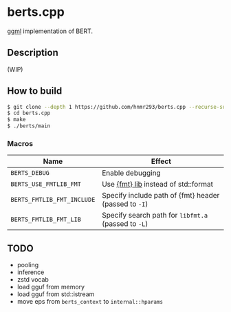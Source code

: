 # berts.cpp

[ggml](https://github.com/ggerganov/ggml) implementation of BERT.

## Description

(WIP)

## How to build

```bash
$ git clone --depth 1 https://github.com/hnmr293/berts.cpp --recurse-submodules --shallow-submodules
$ cd berts.cpp
$ make
$ ./berts/main
```

### Macros

|Name|Effect|
|---  |---   |
|`BERTS_DEBUG`|Enable debugging|
|`BERTS_USE_FMTLIB_FMT`|Use [{fmt} lib](https://github.com/fmtlib/fmt) instead of std::format|
|`BERTS_FMTLIB_FMT_INCLUDE`|Specify include path of {fmt} header (passed to `-I`)|
|`BERTS_FMTLIB_FMT_LIB`|Specify search path for `libfmt.a` (passed to `-L`)|

## TODO

- pooling
- inference
- zstd vocab
- load gguf from memory
- load gguf from std::istream
- move eps from `berts_context` to `internal::hparams`
